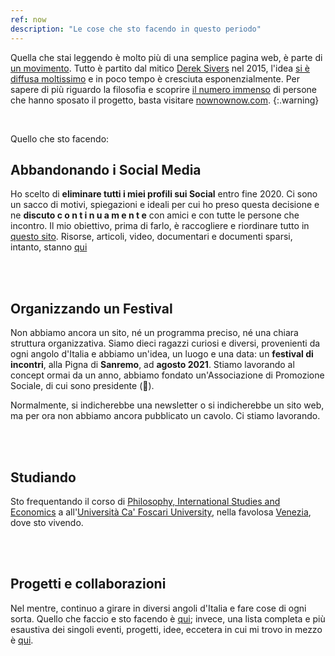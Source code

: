 ```yaml
---
ref: now
description: "Le cose che sto facendo in questo periodo"
---
```

Quella che stai leggendo è molto più di una semplice pagina web, è parte di [un movimento](https://sive.rs/nowff). Tutto è partito dal mitico [Derek Sivers](https://sive.rs) nel 2015, l'idea [si è diffusa moltissimo](https://sive.rs/now3) e in poco tempo è cresciuta esponenzialmente. Per sapere di più riguardo la filosofia e scoprire [il numero immenso](https://nownownow.com) di persone che hanno sposato il progetto, basta visitare [nownownow.com](https://nownownow.com/about).
{:.warning}

<br>

Quello che sto facendo:

## Abbandonando i Social Media

Ho scelto di **eliminare tutti i miei profili sui Social** entro fine 2020. Ci sono un sacco di motivi, spiegazioni e ideali per cui ho preso questa decisione e ne **discuto  c o n t i n u a m e n t e**  con amici e con tutte le persone che incontro. Il mio obiettivo, prima di farlo, è raccogliere e riordinare tutto in [questo sito](https://quitsocialmedia.club). Risorse, articoli, video, documentari e documenti sparsi, intanto, stanno [qui](/internet-freedom)

<br>
<br>

## Organizzando un Festival

Non abbiamo ancora un sito, né un programma preciso, né una chiara struttura organizzativa. Siamo dieci ragazzi curiosi e diversi, provenienti da ogni angolo d'Italia e abbiamo un'idea, un luogo e una data: un **festival di incontri**, alla Pigna di **Sanremo**, ad **agosto 2021**. Stiamo lavorando al concept ormai da un anno, abbiamo fondato un'Associazione di Promozione Sociale, di cui sono presidente (🤯).

Normalmente, si indicherebbe una newsletter o si indicherebbe un sito web, ma per ora non abbiamo ancora pubblicato un cavolo. Ci stiamo lavorando.

<br>
<br>

## Studiando

Sto frequentando il corso di [Philosophy, International Studies and Economics](https://unive.it/pise) a all'[Università Ca' Foscari University](https://unive.it), nella favolosa [Venezia](https://www.comune.venezia.it/), dove sto vivendo.

<br>
<br>

## Progetti e collaborazioni

Nel mentre, continuo a girare in diversi angoli d'Italia e fare cose di ogni sorta. Quello che faccio e sto facendo è [qui](/tutto); invece, una lista completa e più esaustiva dei singoli eventi, progetti, idee, eccetera in cui mi trovo in mezzo è [qui](/tuttopiu).
